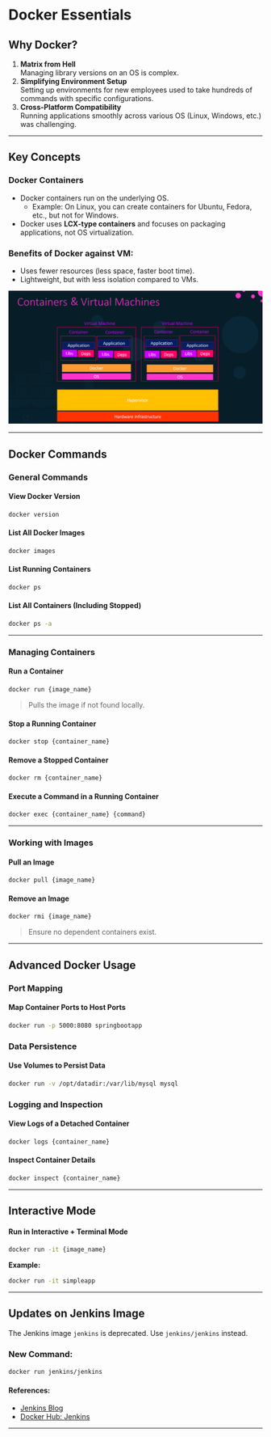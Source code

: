 # Docker Essentials

## Why Docker?

1. **Matrix from Hell**  
   Managing library versions on an OS is complex.  
2. **Simplifying Environment Setup**  
   Setting up environments for new employees used to take hundreds of commands with specific configurations.  
3. **Cross-Platform Compatibility**  
   Running applications smoothly across various OS (Linux, Windows, etc.) was challenging.

---

## Key Concepts

### Docker Containers
- Docker containers run on the underlying OS.  
  - Example: On Linux, you can create containers for Ubuntu, Fedora, etc., but not for Windows.  
- Docker uses **LCX-type containers** and focuses on packaging applications, not OS virtualization.  

### Benefits of Docker against VM:
- Uses fewer resources (less space, faster boot time).  
- Lightweight, but with less isolation compared to VMs.

![Benefits of Docker](DockerBenefits.png)  

---

## Docker Commands

### General Commands
#### **View Docker Version**
```bash
docker version
```

#### **List All Docker Images**
```bash
docker images
```

#### **List Running Containers**
```bash
docker ps
```

#### **List All Containers (Including Stopped)**
```bash
docker ps -a
```

---

### Managing Containers
#### **Run a Container**
```bash
docker run {image_name}
```
> Pulls the image if not found locally.  

#### **Stop a Running Container**
```bash
docker stop {container_name}
```

#### **Remove a Stopped Container**
```bash
docker rm {container_name}
```

#### **Execute a Command in a Running Container**
```bash
docker exec {container_name} {command}
```

---

### Working with Images
#### **Pull an Image**
```bash
docker pull {image_name}
```

#### **Remove an Image**
```bash
docker rmi {image_name}
```
> Ensure no dependent containers exist.

---

## Advanced Docker Usage

### Port Mapping
#### **Map Container Ports to Host Ports**
```bash
docker run -p 5000:8080 springbootapp
```

### Data Persistence
#### **Use Volumes to Persist Data**
```bash
docker run -v /opt/datadir:/var/lib/mysql mysql
```

### Logging and Inspection
#### **View Logs of a Detached Container**
```bash
docker logs {container_name}
```

#### **Inspect Container Details**
```bash
docker inspect {container_name}
```

---

## Interactive Mode
#### **Run in Interactive + Terminal Mode**
```bash
docker run -it {image_name}
```

**Example:**
```bash
docker run -it simpleapp
```

---

## Updates on Jenkins Image

The Jenkins image `jenkins` is deprecated. Use `jenkins/jenkins` instead.  

### New Command:
```bash
docker run jenkins/jenkins
```

#### References:
- [Jenkins Blog](https://www.jenkins.io/blog/2018/12/10/the-official-Docker-image/)  
- [Docker Hub: Jenkins](https://hub.docker.com/r/jenkins/jenkins/)

---

